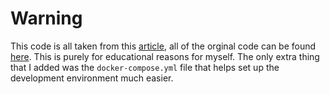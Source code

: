 # Warning
This code is all taken from this [article](https://getstream.io/blog/building-a-performant-api-using-go-and-cassandra/), all of the orginal code can be found [here](https://github.com/GetStream/Stream-Example-Go-Cassandra-API). This is purely for educational reasons for myself. 
The only extra thing that I added was the `docker-compose.yml` file that helps set up the development environment much easier.